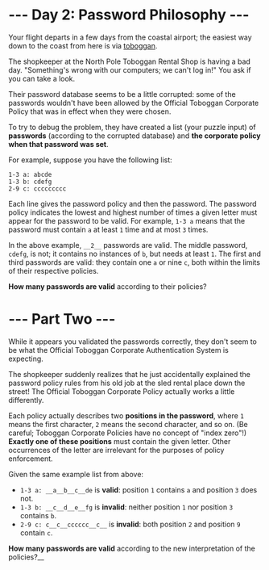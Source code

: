 # --- Day 2: Password Philosophy ---
Your flight departs in a few days from the coastal airport; the easiest way down to the coast from here is via
[toboggan](https://en.wikipedia.org/wiki/Toboggan).

The shopkeeper at the North Pole Toboggan Rental Shop is having a bad day. "Something's wrong with our computers; we
can't log in!" You ask if you can take a look.

Their password database seems to be a little corrupted: some of the passwords wouldn't have been allowed by the Official
Toboggan Corporate Policy that was in effect when they were chosen.

To try to debug the problem, they have created a list (your puzzle input) of __passwords__ (according to the corrupted
database) and __the corporate policy when that password was set__.

For example, suppose you have the following list:

```
1-3 a: abcde
1-3 b: cdefg
2-9 c: ccccccccc
```
Each line gives the password policy and then the password. The password policy indicates the lowest and highest number
of times a given letter must appear for the password to be valid. For example, ```1-3 a``` means that the password must
contain ```a``` at least ```1``` time and at most ```3``` times.

In the above example, ```__2__``` passwords are valid. The middle password, ```cdefg```, is not; it contains no
instances of ```b```, but needs at least ```1```. The first and third passwords are valid: they contain one ```a``` or
nine ```c```, both within the limits of their respective policies.

__How many passwords are valid__ according to their policies?

# --- Part Two ---
While it appears you validated the passwords correctly, they don't seem to be what the Official Toboggan Corporate
Authentication System is expecting.

The shopkeeper suddenly realizes that he just accidentally explained the password policy rules from his old job at the
sled rental place down the street! The Official Toboggan Corporate Policy actually works a little differently.

Each policy actually describes two __positions in the password__, where ```1``` means the first character, ```2``` means
the second character, and so on. (Be careful; Toboggan Corporate Policies have no concept of "index zero"!) __Exactly
one of these positions__ must contain the given letter. Other occurrences of the letter are irrelevant for the purposes
of policy enforcement.

Given the same example list from above:

- ```1-3 a: __a__b__c__de``` is __valid__: position ```1``` contains ```a``` and position ```3``` does not.
- ```1-3 b: __c__d__e__fg``` is __invalid__: neither position ```1``` nor position ```3``` contains ```b```.
- ```2-9 c: c__c__cccccc__c__``` is __invalid__: both position ```2``` and position ```9``` contain ```c```.

__How many passwords are valid__ according to the new interpretation of the policies?__
